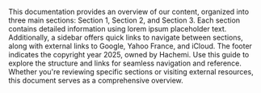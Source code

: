 This documentation provides an overview of our content, 
organized into three main sections: Section 1, Section 2,
and Section 3. Each section contains detailed information 
using lorem ipsum placeholder text. Additionally, a sidebar 
offers quick links to navigate between sections, along with 
external links to Google, Yahoo France, and iCloud. The footer
indicates the copyright year 2025, owned by Hachemi. Use this 
guide to explore the structure and links for seamless navigation 
and reference. Whether you're reviewing specific sections or 
visiting external resources, this document serves as a 
comprehensive overview.

